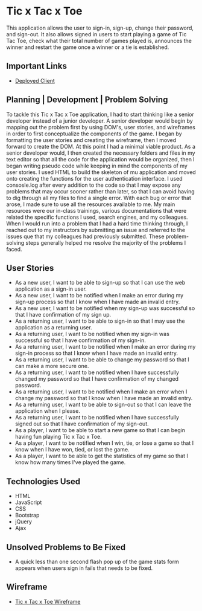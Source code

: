 # Tic x Tac x Toe
This application allows the user to sign-in, sign-up, change their password, and sign-out. It also allows signed in users to start playing a game of Tic Tac Toe, check what their total number of games played is, announces the winner and restart the game once a winner or a tie is established. 



## Important Links
- [Deployed Client](https://miriam-ogbamichael.github.io/Tic-x-Tac-x-Toe/)


## Planning | Development | Problem Solving 
To tackle this Tic x Tac x Toe application, I had to start thinking like a senior developer instead of a junior developer. A senior developer would begin by mapping out the problem first by using DOM's, user stories, and wireframes in order to first conceptualize the components of the game. I began by formatting the user stories and creating the wireframe, then I moved forward to create the DOM. At this point I had a minimal viable product. As a senior developer would, I then created the necessary folders and files in my text editor so that all the code for the application would be organized, then I began writing pseudo code while keeping in mind the components of my user stories. I used HTML to build the skeleton of mu application and moved onto creating the functions for the user authentication interface. I used consosle.log after every addition to the code so that I may expose any problems that may occur sooner rather than later, so that I can avoid having to dig through all my files to find a single error. With each bug or error that arose, I made sure to use all the resources available to me. My main resources were our in-class trainings, various documentations that were related the specific functions I used, search engines, and my colleagues. When I would run into a problem that I had a hard time thinking through, I reached out to my instructors by submitting an issue and referred to the issues que that my colleagues had previously submitted. These problem-solving steps generally helped me resolve the majority of the problems I faced.


## User Stories

- As a new user, I want to be able to sign-up so that I can use the web application as a sign-in user.
- As a new user, I want to be notified when I make an error during my sign-up process so that I know when I have made an invalid entry.
- As a new user, I want to be notified when my sign-up was successful so that I have confirmation of my sign up.
- As a returning user, I want to be able to sign-in so that I may use the application as a returning user.
- As a returning user, I want to be notified when my sign-in was successful so that I have confirmation of my sign-in.
- As a returning user, I want to be notified when I make an error during my sign-in process so that I know when I have made an invalid entry.
- As a returning user, I want to be able to change my password so that I can make a more secure one.
- As a returning user, I want to be notified when I have successfully changed my password so that I have confirmation of my changed password.
- As a returning user, I want to be notified when I make an error when I change my password so that I know when I have made an invalid entry.
- As a returning user, I want to be able to sign-out so that I can leave the application when I please.
- As a returning user, I want to be notified when I have successfully signed out so that I have confirmation of my sign-out.
- As a player, I want to be able to start a new game so that I can begin having fun playing Tic x Tac x Toe.
- As a player, I want to be notified when I win, tie, or lose a game so that I know when I have won, tied, or lost the game.
- As a player, I want to be able to get the statistics of my game so that I know how many times I've played the game.

## Technologies Used

- HTML
- JavaScript
- CSS
- Bootstrap
- jQuery
- Ajax


## Unsolved Problems to Be Fixed

- A quick less than one second flash pop up of the game stats form appears when users sign in fails that needs to be fixed.


## Wireframe 

- [Tic x Tac x Toe Wireframe](https://drive.google.com/file/d/15WWV9F8-guHUHY9SKmfwDACkeX42EWwD/view?usp=sharing)
